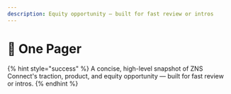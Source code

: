 ```yaml
---
description: Equity opportunity — built for fast review or intros
---
```


# 📃 One Pager

{% hint style="success" %}
A concise, high-level snapshot of ZNS Connect's traction, product, and equity opportunity — built for fast review or intros.
{% endhint %}

